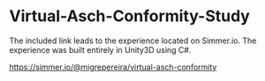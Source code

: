 # Virtual-Asch-Conformity-Study
The included link leads to the experience located on Simmer.io. The experience was built entirely in Unity3D using C#.

https://simmer.io/@migrepereira/virtual-asch-conformity
